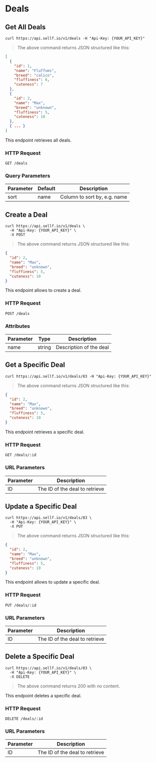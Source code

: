 # <a name="deals"></a>Deals

## Get All Deals

```shell
curl https://api.sellf.io/v1/deals -H "Api-Key: {YOUR_API_KEY}"
```

> The above command returns JSON structured like this:

```json
[
  {
    "id": 1,
    "name": "Fluffums",
    "breed": "calico",
    "fluffiness": 6,
    "cuteness": 7
  },
  {
    "id": 2,
    "name": "Max",
    "breed": "unknown",
    "fluffiness": 5,
    "cuteness": 10
  },
  { ... }
]
```

This endpoint retrieves all deals.

### HTTP Request

`GET /deals`

### Query Parameters

Parameter | Default | Description
--------- | ------- | -----------
sort | name | Column to sort by, e.g. name

## Create a Deal

```shell
curl https://api.sellf.io/v1/deals \
  -H "Api-Key: {YOUR_API_KEY}" \
  -X POST
```

> The above command returns JSON structured like this:

```json
{
  "id": 2,
  "name": "Max",
  "breed": "unknown",
  "fluffiness": 5,
  "cuteness": 10
}
```

This endpoint allows to create a deal.

### HTTP Request

`POST /deals`

### Attributes

Parameter | Type | Description
--------- | ------- | -----------
name | string | Description of the deal

## Get a Specific Deal

```shell
curl https://api.sellf.io/v1/deals/83 -H "Api-Key: {YOUR_API_KEY}"
```

> The above command returns JSON structured like this:

```json
{
  "id": 2,
  "name": "Max",
  "breed": "unknown",
  "fluffiness": 5,
  "cuteness": 10
}
```

This endpoint retrieves a specific deal.

### HTTP Request

`GET /deals/:id`

### URL Parameters

Parameter | Description
--------- | -----------
ID | The ID of the deal to retrieve

## Update a Specific Deal

```shell
curl https://api.sellf.io/v1/deals/83 \
  -H "Api-Key: {YOUR_API_KEY}" \
  -X PUT
```

> The above command returns JSON structured like this:

```json
{
  "id": 2,
  "name": "Max",
  "breed": "unknown",
  "fluffiness": 5,
  "cuteness": 10
}
```

This endpoint allows to update a specific deal.

### HTTP Request

`PUT /deals/:id`

### URL Parameters

Parameter | Description
--------- | -----------
ID | The ID of the deal to retrieve

## Delete a Specific Deal

```shell
curl https://api.sellf.io/v1/deals/83 \
  -H "Api-Key: {YOUR_API_KEY}" \
  -X DELETE
```

> The above command returns 200 with no content.

This endpoint deletes a specific deal.

### HTTP Request

`DELETE /deals/:id`

### URL Parameters

Parameter | Description
--------- | -----------
ID | The ID of the deal to retrieve